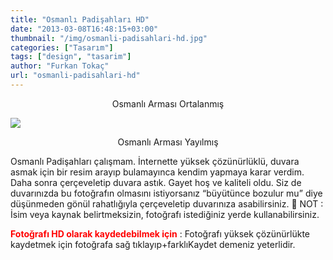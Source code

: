 ```yaml
---
title: "Osmanlı Padişahları HD"
date: "2013-03-08T16:48:15+03:00"
thumbnail: "/img/osmanli-padisahlari-hd.jpg"
categories: ["Tasarım"]
tags: ["design", "tasarim"]
author: "Furkan Tokaç"
url: "osmanli-padisahlari-hd"
---
```


<p style="text-align: center;">Osmanlı Arması Ortalanmış</p>

![ ](/img/osmanli-padisahlari-hd-buyuk.jpg)

<p style="text-align: center;">Osmanlı Arması Yayılmış</p>

<p>
Osmanlı Padişahları çalışmam. İnternette yüksek çözünürlüklü, duvara asmak için bir resim arayıp bulamayınca kendim yapmaya karar verdim. Daha sonra çerçeveletip duvara astık. Gayet hoş ve kaliteli oldu. Siz de duvarınızda bu fotoğrafın olmasını istiyorsanız “büyütünce bozulur mu” diye düşünmeden gönül rahatlığıyla çerçeveletip duvarınıza asabilirsiniz. 🙂
NOT : İsim veya kaynak belirtmeksizin, fotoğrafı istediğiniz yerde kullanabilirsiniz.
</p>
<p>
<strong><span style="color: #ff0000;">Fotoğrafı HD olarak kaydedebilmek için</span></strong> : Fotoğrafı yüksek çözünürlükte kaydetmek için fotoğrafa sağ tıklayıp+farklıKaydet demeniz yeterlidir.
</p>
